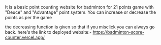 It is a basic point counting website for badminton for 21 points game with "Deuce" and "Advantage" point system.
You can increase or decrease the points as per the game

the decreasing function is given so that if you misclick you can always go back.
here's the link to deployed website:-
https://badminton-score-counter.vercel.app/
